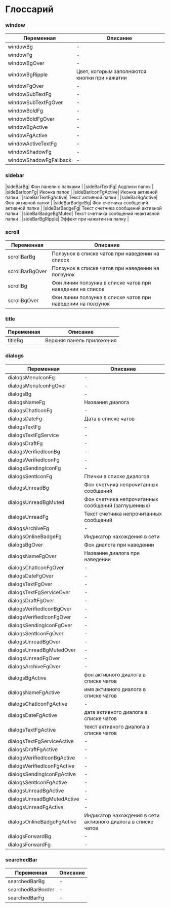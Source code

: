 # Глоссарий

### window
|Переменная |Описание |
|-----------|---------|
|windowBg              | - |
|windowFg              | - |
|windowBgOver          | - |
|windowBgRipple        | Цвет, которым заполняются кнопки при нажатии |
|windowFgOver          | - |
|windowSubTextFg       | - |
|windowSubTextFgOver   | - |
|windowBoldFg          | - |
|windowBoldFgOver      | - |
|windowBgActive        | - |
|windowFgActive        | - |
|windowActiveTextFg    | - |
|windowShadowFg        | - |
|windowShadowFgFallback| - |

### sidebar
|sideBarBg| Фон панели с папками |
|sideBarTextFg| Аодписи папок |
|sideBarIconFg| Иконка папок |
|sideBarIconFgActive| Иконка активной папки |
|sideBarTextFgActive| Текст активной папки |
|sideBarBgActive| Фон активной папки |
|sideBarBadgeBg| Фон счетчика сообщений активной папки |
|sideBarBadgeFg| Текст счетчика сообщений активной папки |
|sideBarBadgeBgMuted| Текст счетчика сообщений неактивной папки |
|sideBarBgRipple| Эффект при нажатии на папку |

### scroll 
|Переменная     |Описание       |
|---------------|---------------|
|scrollBarBg    | Ползунок в списке чатов при наведении на список |
|scrollBarBgOver| Ползунок в списке чатов при наведении на ползунок |
|scrollBg       | Фон линии ползунка в списке чатов при наведении на список |
|scrollBgOver   | Фон линии ползунка в списке чатов при наведении на ползунок |

### title
|Переменная |Описание |
|-----------|---------|
| titleBg    | Верхняя панель приложения |

### dialogs 
|Переменная |Описание |
|-----------|---------|
|dialogsMenuIconFg          | - |
|dialogsMenuIconFgOver      | - |
|dialogsBg                  | - |
|dialogsNameFg              |Названия диалога |
|dialogsChatIconFg          | - |
|dialogsDateFg              |Дата в списке чатов |
|dialogsTextFg              | - |
|dialogsTextFgService       | - |
|dialogsDraftFg             | - |
|dialogsVerifiedIconBg      | - |
|dialogsVerifiedIconFg      | - |
|dialogsSendingIconFg       | - |
|dialogsSentIconFg          |Птички в списке диалогов |
|dialogsUnreadBg            |Фон счетчика непрочитанных сообщений |
|dialogsUnreadBgMuted       |Фон счетчика непрочитанных сообщений (заглушенных) |
|dialogsUnreadFg            |Текст счетчика непрочитанных сообщений |
|dialogsArchiveFg           | - |
|dialogsOnlineBadgeFg       |Индикатор нахождения в сети |
|dialogsBgOver              |Фон диалога при наведении |
|dialogsNameFgOver          |Название диалога при наведении |
|dialogsChatIconFgOver      | - |
|dialogsDateFgOver          | - |
|dialogsTextFgOver          | - |
|dialogsTextFgServiceOver   | - |
|dialogsDraftFgOver         | - |
|dialogsVerifiedIconBgOver  | - |
|dialogsVerifiedIconFgOver  | - |
|dialogsSendingIconFgOver   | - |
|dialogsSentIconFgOver      | - |
|dialogsUnreadBgOver        | - |
|dialogsUnreadBgMutedOver   | - |
|dialogsUnreadFgOver        | - |
|dialogsArchiveFgOver       | - |
|dialogsBgActive            |фон активного диалога в списке чатов | 
|dialogsNameFgActive        |имя активного диалога в списке чатов |
|dialogsChatIconFgActive    | - |
|dialogsDateFgActive        |дата активного диалога в списке чатов| 
|dialogsTextFgActive        |текст активного диалога в списке чатов| 
|dialogsTextFgServiceActive | - |
|dialogsDraftFgActive       | - |
|dialogsVerifiedIconBgActive| - |
|dialogsVerifiedIconFgActive| - |
|dialogsSendingIconFgActive | - |
|dialogsSentIconFgActive    | - |
|dialogsUnreadBgActive      | - |
|dialogsUnreadBgMutedActive | - |
|dialogsUnreadFgActive      | - |
|dialogsOnlineBadgeFgActive |Индикатор нахождения в сети активного диалога в списке чатов | 
|dialogsForwardBg           | - |
|dialogsForwardFg           | - |

### searchedBar
|Переменная |Описание |
|-----------|---------|
|searchedBarBg | - |
|searchedBarBorder | - |
|searchedBarFg | - |